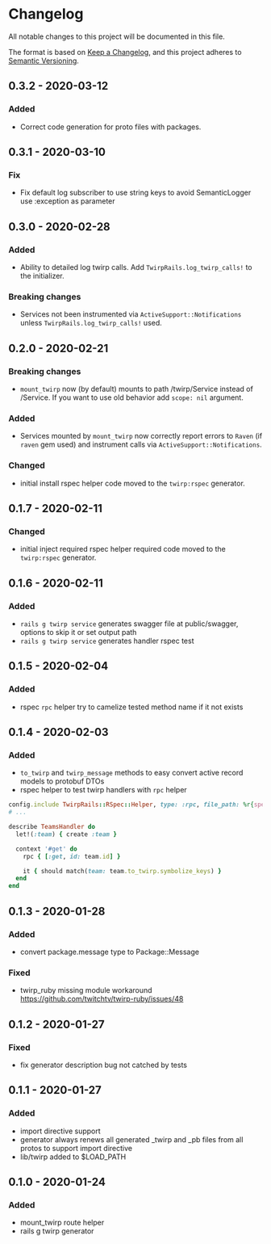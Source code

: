 # Changelog
All notable changes to this project will be documented in this file.

The format is based on [Keep a Changelog](https://keepachangelog.com/en/1.0.0/),
and this project adheres to [Semantic Versioning](https://semver.org/spec/v2.0.0.html).

## 0.3.2 - 2020-03-12

### Added
- Correct code generation for proto files with packages.

## 0.3.1 - 2020-03-10

### Fix
- Fix default log subscriber to use string keys to avoid SemanticLogger use :exception as parameter

## 0.3.0 - 2020-02-28

### Added
- Ability to detailed log twirp calls. Add `TwirpRails.log_twirp_calls!` to the initializer. 

### Breaking changes
- Services not been instrumented via `ActiveSupport::Notifications` unless `TwirpRails.log_twirp_calls!` used.

## 0.2.0 - 2020-02-21

### Breaking changes
- `mount_twirp` now (by default) mounts to path /twirp/Service instead of /Service. If you want to use old 
behavior add `scope: nil` argument.

### Added
- Services mounted by `mount_twirp` now correctly report errors to `Raven` (if `raven` gem used) and instrument
calls via `ActiveSupport::Notifications`.

### Changed
- initial install rspec helper code moved to the ```twirp:rspec``` generator.

## 0.1.7 - 2020-02-11

### Changed
- initial inject required rspec helper required code moved to the ```twirp:rspec``` generator.

## 0.1.6 - 2020-02-11

### Added
- ```rails g twirp service``` generates swagger file at public/swagger, options to skip it or set output path 
- ```rails g twirp service``` generates handler rspec test

## 0.1.5 - 2020-02-04

### Added
- rspec ```rpc``` helper try to camelize tested method name if it not exists 

## 0.1.4 - 2020-02-03

### Added
- ```to_twirp``` and ```twirp_message``` methods to easy convert active record models to protobuf DTOs
- rspec helper to test twirp handlers with ```rpc``` helper
```ruby
config.include TwirpRails::RSpec::Helper, type: :rpc, file_path: %r{spec/rpc}
# ...

describe TeamsHandler do
  let!(:team) { create :team }

  context '#get' do
    rpc { [:get, id: team.id] }

    it { should match(team: team.to_twirp.symbolize_keys) }
  end
end
``` 

## 0.1.3 - 2020-01-28

### Added
- convert package.message type to Package::Message

### Fixed
- twirp_ruby missing module workaround https://github.com/twitchtv/twirp-ruby/issues/48

## 0.1.2 - 2020-01-27

### Fixed
- fix generator description bug not catched by tests

## 0.1.1 - 2020-01-27

### Added
- import directive support
- generator always renews all generated _twirp and _pb files from all protos to support import directive
- lib/twirp added to $LOAD_PATH

## 0.1.0 - 2020-01-24

### Added
- mount_twirp route helper
- rails g twirp generator


